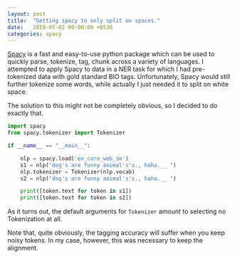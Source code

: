 ```yaml
---
layout: post
title:  "Getting spacy to only split on spaces."
date:   2019-05-02 00:00:00 +0530
categories: spacy
---
```

[Spacy](spacy.io) is a fast and easy-to-use python package which can be used to quickly parse, tokenize, tag, chunk across a variety of languages.
I attempted to apply Spacy to data in a NER task for which I had pre-tokenized data with gold standard BIO tags.
Unfortunately, Spacy would still further tokenize some words, while actually I just needed it to split on white space.

The solution to this might not be completely obvious, so I decided to do exactly that.

```python
import spacy
from spacy.tokenizer import Tokenizer

if __name__ == "__main__":

    nlp = spacy.load('en_core_web_sm')
    s1 = nlp("dog's are funny animal's's., haha.__ ")
    nlp.tokenizer = Tokenizer(nlp.vocab)
    s2 = nlp("dog's are funny animal's's., haha.__ ")

    print([token.text for token in s1])
    print([token.text for token in s2])
```

As it turns out, the default arguments for `Tokenizer` amount to selecting no Tokenization at all.

Note that, quite obviously, the tagging accuracy will suffer when you keep noisy tokens. In my case, however, this was necessary to keep the alignment.
